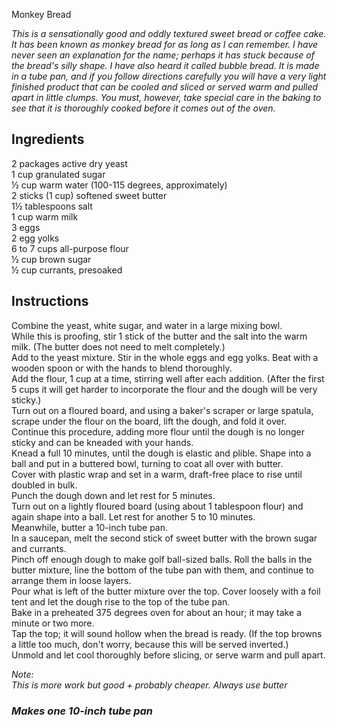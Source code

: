Monkey Bread

*This is a sensationally good and oddly textured sweet bread or coffee cake. It has been known as monkey bread for as long as I can remember. I have never seen an explanation for the name; perhaps it has stuck because of the bread's silly shape. I have also heard it called bubble bread. It is made in a tube pan, and if you follow directions carefully you will have a very light finished product that can be cooled and sliced or served warm and pulled apart in little clumps. You must, however, take special care in the baking to see that it is thoroughly cooked before it comes out of the oven.*

## Ingredients
2 packages active dry yeast  
1 cup granulated sugar  
&frac12; cup warm water (100-115 degrees, approximately)  
2 sticks (1 cup) softened sweet butter  
1&frac12; tablespoons salt  
1 cup warm milk  
3 eggs  
2 egg yolks  
6 to 7 cups all-purpose flour  
&frac12; cup brown sugar  
&frac12; cup currants, presoaked  

## Instructions
Combine the yeast, white sugar, and water in a large mixing bowl.  
While this is proofing, stir 1 stick of the butter and the salt into the warm milk. (The butter does not need to melt completely.)  
Add to the yeast mixture. Stir in the whole eggs and egg yolks. Beat with a wooden spoon or with the hands to blend thoroughly.  
Add the flour, 1 cup at a time, stirring well after each addition. (After the first 5 cups it will get harder to incorporate the flour and the dough will be very sticky.)  
Turn out on a floured board, and using a baker's scraper or large spatula, scrape under the flour on the board, lift the dough, and fold it over.  
Continue this procedure, adding more flour until the dough is no longer sticky and can be kneaded with your hands.  
Knead a full 10 minutes, until the dough is elastic and plible. Shape into a ball and put in a buttered bowl, turning to coat all over with butter.  
Cover with plastic wrap and set in a warm, draft-free place to rise until doubled in bulk.  
Punch the dough down and let rest for 5 minutes.  
Turn out on a lightly floured board (using about 1 tablespoon flour) and again shape into a ball. Let rest for another 5 to 10 minutes.  
Meanwhile, butter a 10-inch tube pan.  
In a saucepan, melt the second stick of sweet butter with the brown sugar and currants.  
Pinch off enough dough to make golf ball-sized balls. Roll the balls in the butter mixture, line the bottom of the tube pan with them, and continue to arrange them in loose layers.  
Pour what is left of the butter mixture over the top. Cover loosely with a foil tent and let the dough rise to the top of the tube pan.  
Bake in a preheated 375 degrees oven for about an hour; it may take a minute or two more.  
Tap the top; it will sound hollow when the bread is ready. (If the top browns a little too much, don't worry, because this will be served inverted.)  
Unmold and let cool thoroughly before slicing, or serve warm and pull apart.  

*Note:*  
*This is more work but good + probably cheaper. Always use butter*

### *Makes one 10-inch tube pan*